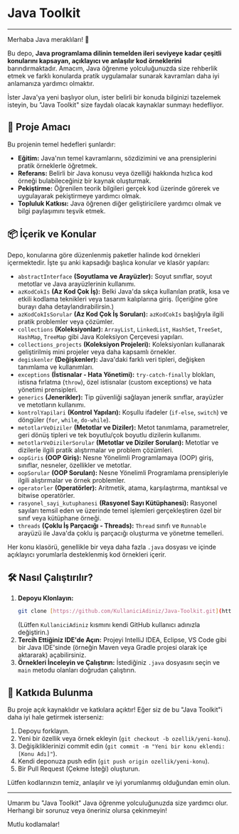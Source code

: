 # Java Toolkit

---

Merhaba Java meraklıları! 👋

Bu depo, **Java programlama dilinin temelden ileri seviyeye kadar çeşitli konularını kapsayan, açıklayıcı ve anlaşılır kod örneklerini** barındırmaktadır. Amacım, Java öğrenme yolculuğunuzda size rehberlik etmek ve farklı konularda pratik uygulamalar sunarak kavramları daha iyi anlamanıza yardımcı olmaktır.

İster Java'ya yeni başlıyor olun, ister belirli bir konuda bilginizi tazelemek isteyin, bu "Java Toolkit" size faydalı olacak kaynaklar sunmayı hedefliyor.

## 🚀 Proje Amacı

Bu projenin temel hedefleri şunlardır:

* **Eğitim:** Java'nın temel kavramlarını, sözdizimini ve ana prensiplerini pratik örneklerle öğretmek.
* **Referans:** Belirli bir Java konusu veya özelliği hakkında hızlıca kod örneği bulabileceğiniz bir kaynak oluşturmak.
* **Pekiştirme:** Öğrenilen teorik bilgileri gerçek kod üzerinde görerek ve uygulayarak pekiştirmeye yardımcı olmak.
* **Topluluk Katkısı:** Java öğrenen diğer geliştiricilere yardımcı olmak ve bilgi paylaşımını teşvik etmek.

## 📦 İçerik ve Konular

Depo, konularına göre düzenlenmiş paketler halinde kod örnekleri içermektedir. İşte şu anki kapsadığı başlıca konular ve klasör yapıları:

* `abstractInterface` **(Soyutlama ve Arayüzler):** Soyut sınıflar, soyut metotlar ve Java arayüzlerinin kullanımı.
* `azKodCokIs` **(Az Kod Çok İş):** Belki Java'da sıkça kullanılan pratik, kısa ve etkili kodlama teknikleri veya tasarım kalıplarına giriş. (İçeriğine göre burayı daha detaylandırabilirsin.)
* `azKodCokIsSorular` **(Az Kod Çok İş Soruları):** `azKodCokIs` başlığıyla ilgili pratik problemler veya çözümler.
* `collections` **(Koleksiyonlar):** `ArrayList`, `LinkedList`, `HashSet`, `TreeSet`, `HashMap`, `TreeMap` gibi Java Koleksiyon Çerçevesi yapıları.
* `collections_projects` **(Koleksiyon Projeleri):** Koleksiyonları kullanarak geliştirilmiş mini projeler veya daha kapsamlı örnekler.
* `degiskenler` **(Değişkenler):** Java'daki farklı veri tipleri, değişken tanımlama ve kullanımları.
* `exceptions` **(İstisnalar - Hata Yönetimi):** `try-catch-finally` blokları, istisna fırlatma (`throw`), özel istisnalar (custom exceptions) ve hata yönetimi prensipleri.
* `generics` **(Jenerikler):** Tip güvenliği sağlayan jenerik sınıflar, arayüzler ve metotların kullanımı.
* `kontrolYapilari` **(Kontrol Yapıları):** Koşullu ifadeler (`if-else`, `switch`) ve döngüler (`for`, `while`, `do-while`).
* `metotlarVeDiziler` **(Metotlar ve Diziler):** Metot tanımlama, parametreler, geri dönüş tipleri ve tek boyutlu/çok boyutlu dizilerin kullanımı.
* `metotlarVeDizilerSorular` **(Metotlar ve Diziler Soruları):** Metotlar ve dizilerle ilgili pratik alıştırmalar ve problem çözümleri.
* `oopGiris` **(OOP Giriş):** Nesne Yönelimli Programlamaya (OOP) giriş, sınıflar, nesneler, özellikler ve metotlar.
* `oopSorular` **(OOP Soruları):** Nesne Yönelimli Programlama prensipleriyle ilgili alıştırmalar ve örnek problemler.
* `operatorler` **(Operatörler):** Aritmetik, atama, karşılaştırma, mantıksal ve bitwise operatörler.
* `rasyonel_sayi_kutuphanesi` **(Rasyonel Sayı Kütüphanesi):** Rasyonel sayıları temsil eden ve üzerinde temel işlemleri gerçekleştiren özel bir sınıf veya kütüphane örneği.
* `threads` **(Çoklu İş Parçacığı - Threads):** `Thread` sınıfı ve `Runnable` arayüzü ile Java'da çoklu iş parçacığı oluşturma ve yönetme temelleri.

Her konu klasörü, genellikle bir veya daha fazla `.java` dosyası ve içinde açıklayıcı yorumlarla desteklenmiş kod örnekleri içerir.

## 🛠️ Nasıl Çalıştırılır?

1.  **Depoyu Klonlayın:**
    ```bash
    git clone [https://github.com/KullaniciAdiniz/Java-Toolkit.git](https://github.com/KullaniciAdiniz/Java-Toolkit.git)
    ```
    (Lütfen `KullaniciAdiniz` kısmını kendi GitHub kullanıcı adınızla değiştirin.)
2.  **Tercih Ettiğiniz IDE'de Açın:** Projeyi IntelliJ IDEA, Eclipse, VS Code gibi bir Java IDE'sinde (örneğin Maven veya Gradle projesi olarak içe aktararak) açabilirsiniz.
3.  **Örnekleri İnceleyin ve Çalıştırın:** İstediğiniz `.java` dosyasını seçin ve `main` metodu olanları doğrudan çalıştırın.

## 🤝 Katkıda Bulunma

Bu proje açık kaynaklıdır ve katkılara açıktır! Eğer siz de bu "Java Toolkit"i daha iyi hale getirmek isterseniz:

1.  Depoyu forklayın.
2.  Yeni bir özellik veya örnek ekleyin (`git checkout -b ozellik/yeni-konu`).
3.  Değişikliklerinizi commit edin (`git commit -m "Yeni bir konu eklendi: [Konu Adı]"`).
4.  Kendi deponuza push edin (`git push origin ozellik/yeni-konu`).
5.  Bir Pull Request (Çekme İsteği) oluşturun.

Lütfen kodlarınızın temiz, anlaşılır ve iyi yorumlanmış olduğundan emin olun.

---

Umarım bu "Java Toolkit" Java öğrenme yolculuğunuzda size yardımcı olur. Herhangi bir sorunuz veya öneriniz olursa çekinmeyin!

Mutlu kodlamalar!
